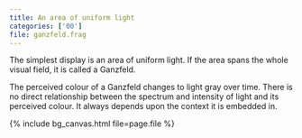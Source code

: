```yaml
---
title: An area of uniform light
categories: ['00']
file: ganzfeld.frag
---
```

The simplest display is an area of uniform light.
If the area spans the whole visual field, it is called a Ganzfeld.

The perceived colour of a Ganzfeld changes to light gray over time.
There is no direct relationship between the spectrum and intensity of light and its perceived colour.
It always depends upon the context it is embedded in.

{% include bg_canvas.html file=page.file %}
